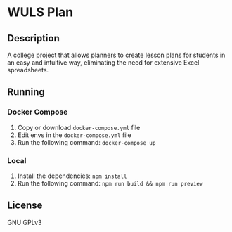 # WULS Plan

## Description

A college project that allows planners to create lesson plans for students in an easy and intuitive way, eliminating the need for extensive Excel spreadsheets.

## Running

### Docker Compose

1. Copy or download `docker-compose.yml` file
2. Edit envs in the `docker-compose.yml` file
3. Run the following command: `docker-compose up`

### Local

1. Install the dependencies: `npm install`
2. Run the following command: `npm run build && npm run preview`

## License

GNU GPLv3
